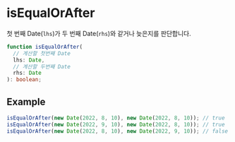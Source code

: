 # isEqualOrAfter

첫 번째 Date(`lhs`)가 두 번째 Date(`rhs`)와 같거나 늦은지를 판단합니다.

```typescript
function isEqualOrAfter(
  // 계산할 첫번째 Date
  lhs: Date,
  // 계산할 두번째 Date
  rhs: Date
): boolean;
```

## Example

```typescript
isEqualOrAfter(new Date(2022, 8, 10), new Date(2022, 8, 10)); // true
isEqualOrAfter(new Date(2022, 9, 10), new Date(2022, 8, 10)); // true
isEqualOrAfter(new Date(2022, 8, 10), new Date(2022, 9, 10)); // false
```
